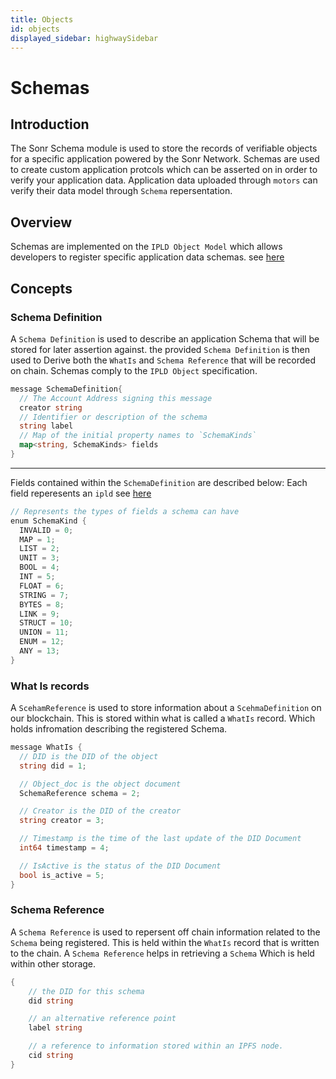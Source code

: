 ```yaml
---
title: Objects
id: objects
displayed_sidebar: highwaySidebar
---
```


# Schemas
## Introduction
The Sonr Schema module is used to store the records of verifiable objects for a specific application powered by the Sonr Network. Schemas are used to create custom application protcols which can be asserted on in order to verify your application data. Application data uploaded through `motors` can verify their data model through `Schema` repersentation.

## Overview
Schemas are implemented on the `IPLD Object Model` which allows developers to register specific application data schemas. see [here](https://ipld.io/docs/schemas)

## Concepts

### Schema Definition
A `Schema Definition` is used to describe an application Schema that will be stored for later assertion against. the provided `Schema Definition` is then used to Derive both the `WhatIs` and `Schema Reference` that will be recorded on chain. Schemas comply to the `IPLD Object` specification. 

```go
message SchemaDefinition{
  // The Account Address signing this message
  creator string
  // Identifier or description of the schema
  string label
  // Map of the initial property names to `SchemaKinds`
  map<string, SchemaKinds> fields
}
```
---
Fields contained within the `SchemaDefinition` are described below:
Each field reperesents an `ipld` see [here](https://ipld.io/docs/schemas/features/typekinds/)
```go
// Represents the types of fields a schema can have
enum SchemaKind {
  INVALID = 0;
  MAP = 1;
  LIST = 2;
  UNIT = 3;
  BOOL = 4;
  INT = 5;
  FLOAT = 6;
  STRING = 7;
  BYTES = 8;
  LINK = 9;
  STRUCT = 10;
  UNION = 11;
  ENUM = 12;
  ANY = 13;
}

```

### What Is records
A `ScehamReference` is used to store information about a `ScehmaDefinition` on our blockchain. This is stored within what is called a `WhatIs` record. Which holds infromation describing the registered Schema.

```go
message WhatIs {
  // DID is the DID of the object
  string did = 1;

  // Object_doc is the object document
  SchemaReference schema = 2;

  // Creator is the DID of the creator
  string creator = 3;

  // Timestamp is the time of the last update of the DID Document
  int64 timestamp = 4;

  // IsActive is the status of the DID Document
  bool is_active = 5;
}
```

### Schema Reference
A `Schema Reference` is used to repersent off chain information related to the `Schema` being registered. This is held within the `WhatIs` record that is written to the chain. A `Schema Reference` helps in retrieving a `Schema` Which is held within other storage.

```go
{
    // the DID for this schema
    did string

    // an alternative reference point
    label string

    // a reference to information stored within an IPFS node.
    cid string
}
```
